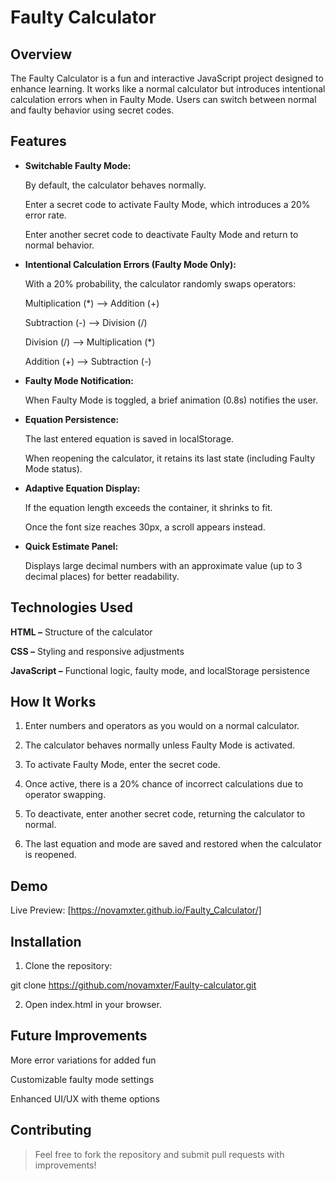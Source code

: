 # **Faulty Calculator**

## **Overview**

The Faulty Calculator is a fun and interactive JavaScript project designed to enhance learning. It works like a normal calculator but introduces intentional calculation errors when in Faulty Mode. Users can switch between normal and faulty behavior using secret codes.


## **Features**

- **Switchable Faulty Mode:**

  By default, the calculator behaves normally.

  Enter a secret code to activate Faulty Mode, which introduces a 20% error rate.

  Enter another secret code to deactivate Faulty Mode and return to normal behavior.

- **Intentional Calculation Errors (Faulty Mode Only):**

  With a 20% probability, the calculator randomly swaps operators:

  Multiplication (*) --> Addition (+)

  Subtraction (-) --> Division (/)

  Division (/) --> Multiplication (*)

  Addition (+) --> Subtraction (-)

- **Faulty Mode Notification:**

  When Faulty Mode is toggled, a brief animation (0.8s) notifies the user.

- **Equation Persistence:**

  The last entered equation is saved in localStorage.

  When reopening the calculator, it retains its last state (including Faulty Mode status).

- **Adaptive Equation Display:**

  If the equation length exceeds the container, it shrinks to fit.

  Once the font size reaches 30px, a scroll appears instead.

- **Quick Estimate Panel:**

  Displays large decimal numbers with an approximate value (up to 3 decimal places) for better readability.

## **Technologies Used**

  **HTML –** Structure of the calculator

  **CSS –** Styling and responsive adjustments

  **JavaScript –** Functional logic, faulty mode, and localStorage persistence

## **How It Works**

1. Enter numbers and operators as you would on a normal calculator.

2. The calculator behaves normally unless Faulty Mode is activated.

3. To activate Faulty Mode, enter the secret code.

4. Once active, there is a 20% chance of incorrect calculations due to operator swapping.

5. To deactivate, enter another secret code, returning the calculator to normal.

6. The last equation and mode are saved and restored when the calculator is reopened.

## **Demo**

  Live Preview: [https://novamxter.github.io/Faulty_Calculator/]

## **Installation**

1. Clone the repository:

  git clone https://github.com/novamxter/Faulty-calculator.git

2. Open index.html in your browser.

## **Future Improvements**

  More error variations for added fun

  Customizable faulty mode settings

  Enhanced UI/UX with theme options

## **Contributing**

> Feel free to fork the repository and submit pull requests with improvements!
